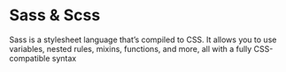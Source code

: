 # Sass & Scss

Sass is a stylesheet language that’s compiled to CSS. It allows you to use variables, nested rules, mixins, functions, and more, all with a fully CSS-compatible syntax
